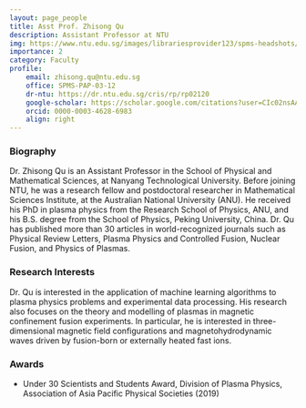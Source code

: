 ```yaml
---
layout: page_people
title: Asst Prof. Zhisong Qu
description: Assistant Professor at NTU
img: https://www.ntu.edu.sg/images/librariesprovider123/spms-headshots/qu-zhisong.tmb-0.jpg
importance: 2
category: Faculty
profile:
    email: zhisong.qu@ntu.edu.sg
    office: SPMS-PAP-03-12
    dr-ntu: https://dr.ntu.edu.sg/cris/rp/rp02120
    google-scholar: https://scholar.google.com/citations?user=CIc02nsAAAAJ
    orcid: 0000-0003-4628-6983
    align: right
---
```


### Biography
Dr. Zhisong Qu is an Assistant Professor in the School of Physical and Mathematical Sciences, at Nanyang Technological University. Before joining NTU, he was a research fellow and postdoctoral researcher in Mathematical Sciences Institute, at the Australian National University (ANU). He received his PhD in plasma physics from the Research School of Physics, ANU, and his B.S. degree from the School of Physics, Peking University, China. Dr. Qu has published more than 30 articles in world-recognized journals such as Physical Review Letters, Plasma Physics and Controlled Fusion, Nuclear Fusion, and Physics of Plasmas.

### Research Interests
Dr. Qu is interested in the application of machine learning algorithms to plasma physics problems and experimental data processing. His research also focuses on the theory and modelling of plasmas in magnetic confinement fusion experiments. In particular, he is interested in three-dimensional magnetic field configurations and magnetohydrodynamic waves driven by fusion-born or externally heated fast ions.

### Awards
- Under 30 Scientists and Students Award, Division of Plasma Physics, Association of Asia Pacific Physical Societies (2019)